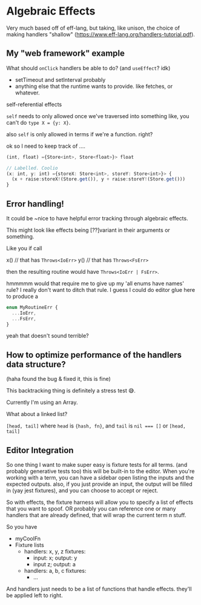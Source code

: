 # Algebraic Effects

Very much based off of eff-lang, but taking, like unison, the choice of making handlers "shallow" (https://www.eff-lang.org/handlers-tutorial.pdf).

## My "web framework" example

What should `onClick` handlers be able to do? (and `useEffect`? idk)
- setTimeout and setInterval probably
- anything else that the runtime wants to provide. like fetches, or whatever.


self-referential effects

`self` needs to only allowed once we've traversed into something
like, you can't do `type X = {y: X}`.

also `self` is only allowed in terms if we're a function. right?

ok so I need to keep track of ....

<!--
OK
so the difficult thing with effects and effect variables
EITHER
we only allow one unique instantiation of an effect in a tree
so only one handler
OR
we can't have a generic function that handles generically.
because we don't know which things to handle I don't think.

More detail on this: This code in unison introduces a runtime type error.
because the second nested handler doesn't know that the value being
requested is of a different type.

getWorld : () ->{base.Store Text} Text
getWorld = '(Store.get ++ " world")
> Store.withInitialValue "hi" '(Store.withInitialValue 10 getWorld) 

Ways we could solve this:
1. not allow multiple instantiations of the same effect in the same stack
2. have handlers include in the "registration" of themselves a hash of the relevant type variables (thereby *disallowing* handling effects polymorphically. If you don't know the concrete type, you can't `handle`. and uh you can't polymorphically throw an effect either)
3. do runtime inspection of the value being sent or requested... (I mean there's no "value" being requested so actually maybe this method just flat out wouldn't work)
4. monomorphize it all up. we don't really want to do this in javascript.

OK but honestly the simplest solution would be to disallow multiple
instantiations of the same effect in the same tree.
buuuuut do I even have the wherewithall to do that, given that
things can be effect-polymorphic?


woops https://github.com/unisonweb/unison/issues/852
yeah ok might need to rethink a couple things.


Off the cuff:
passing handlers around as extra arguments
feels like my modular implicits dealio
also the `val` effect type from koka https://koka-lang.github.io/koka/doc/book.html#sec-opfun
which is just dependency injection
um so at runtime it's another argument being passed around
like
seems like I could unify some things.
because their explanation for the dependency injection was
"it's annoying to add an extra argument, but adding an extra type is fine"
because we can infer types, but we can't infer arguments.
*but* what if we could infer arguments? which is what scala does.

so you can declare arguments as "inferred".
which means they can be explicitly provided,
but if not, they are inferred
and callers also get them.

and so each new effect handler is a new argument basically.
*but*
how to handle effect-polymorphic functions? what's the deal there?

like
hm
maybe you have to monomorphize them?
got to think about this more.




AH ok so the handlers
show up as implicit arguments
and `raise` takes the handler as an implicit argument.
the function `Store<T>.get` takes `Handler<Store<T>>`
as the final argument.
so maybe I don't really need `raise!`? Like, I can just
call the autogenerated function? I mean, I do like
having it look special.

Ok, so what about {e} functions?
that is, if effects are indicated by implicit arguments,
do we need the effect annotation as well?
I mean
hm

ok but just having the handler *available* to you (passed in as an argument) doesn't mean that you actually use it.
and you want to be able to look at the type signature and know
what things are used.

So the other thing that having nameable handlers gives you, is
the eff paper's concept of "labeling". That is, you can have multiple
handlers for the same type going on at the same time.

So do we have the concept of like effect parameters or something?

-->

```ts
(int, float) ={Store<int>, Store<float>}> float

// Labelled. Coolio
(x: int, y: int) ={storeX: Store<int>, storeY: Store<int>}> {
  (x + raise:storeX!(Store.get()), y + raise:storeY!(Store.get()))
}
```

<!--
hm that's conceivable.

but the question about {e}, does it remain?

// hm should we name the handle?
// yes, handles can be labelled.
const m = (fn: () ={x: Store<int>, y: Store<int>}> int) => {
  handle:x fn {
    ...
  }
}

Ok, so
() ={Stdio, Store<int>}> ...
becomes
(stdioHandler, storeIntHandler, done) => ...cpsified

WHAT ABOUT
map: <T, K>(arr: Array<T>, fn: (T) ={e}> K) ={e}> Array<K>

// map has the Log effect, but not explicitly
// so it doesn't need the handler
// buut
// is there a way to indicate that?
map(myArr, (x: int) ={Log}> {log(x); x + 1})
// could become
map(myArr, (x: int, done) ={Log}> {log(x, logHandler); x + 1}, done)
// but the general way is
map(myArr, (x: int, logHandler, done) => {log(x, logHandler); x + 1}, logHandler, done)
// buuut
// what if it's multiple arguments
// ayy there's the rub.
map(myArr, (x: int) ={Log, Get}> {log(x); x + get()})
// would need to be
map(myArr, (x: int, logHandler, getHandler, done) ={Log, Get}> {log(x); x + get()}, logHandler, getHandler, done)
// and that ain't it, folks. Not messing around with multiple argument lengths

ok yeah
so, when passing in a function
that uses effects
that aren't explicitly provided
*or*
that *doesn't* use effects
that are explicitly provided
we need to make an intermediate lambda


add = (x: int) ={Log, Get}> {log(x); x + get()}
map(myArr, add)
// becomes
map(myArr, (done) => add(logHandler, getHandler, done), done)
// yay so good.
// and the bonus is, we already have machiner for converting a
// pure thing to a cps one
// btw I shouldn't have that be a builtin function, because
// we can probably optimize it away in a bunch of cases.



OK BUT

I need to make sure that polymorphic effects work.

effect Please<T> {
  please: () => T,
}

const provide = <T, R>(t: T, fn: () ={Please<T>}> R): R ={}> {
  handle fn {
    Please<T>.please(() => k) => provide(t, () => k(t)),
    pure(v) => v,
  }
}

const addPlease = (x: int) ={Please<int>}> x + raise!(Please<int>.please())
const res = provide<int>(10, () => addPlease(5)) == 15

ok I guess that one's fine, but


const getInt = () ={Please<int>}> raise!(Please<int>.please())
const getFloat = () ={Please<float>}> raise!(Please<float>.please())
provide<int>(10, () => provide(5.0, () => (getInt(), getFloat())))

const getBoth = () ={Please<int>, Please<float>>}> (getInt(), getFloat())

// ok
// so this needs to be
provide<int>(10, () ={Please<int>}> provide(5.0, () ={Please<float>, Please<int>}> (getInt(), getFloat())))

// with separate function
provide<int>(10, () ={Please<int>}> provide(5.0, getBoth))

// Ok???? I think this works????
provide<int>(10, (intHandler, done) ={Please<int>}> provide(5.0, (floatHandler, done) => getBoth(intHandler, floatHandler, done)))

Things we need:
a total ordering of effects.



okk, so:
- step 1: full type information in the IR, let's not wait on that.
- step 2: change the ir stuff to do the new handler setup.



-->



<!-- somethingX
otherY
- need to check -->



## Error handling!

It could be ~nice to have helpful error tracking through algebraic effects.

This might look like effects being [??]variant in their arguments or something.

Like you if call

x() // that has `Throws<IoErr>`
y() // that has `Throws<FsErr>`

then the resulting routine would have `Throws<IoErr | FsErr>`.

hmmmmm
would that require me to give up my 'all enums have names' rule?
I really don't want to ditch that rule.
I guess I could do editor glue here to produce a 
```ts
enum MyRoutineErr {
  ...IoErr,
  ...FsErr,
}
```
yeah that doesn't sound terrible?



## How to optimize performance of the handlers data structure?
(haha found the bug & fixed it, this is fine)

This backtracking thing is definitely a stress test 😅.

Currently I'm using an Array.

What about a linked list?

`[head, tail]` where `head` is `{hash, fn}`, and `tail` is `nil === []` or `[head, tail]`



## Editor Integration

So one thing I want to make super easy is fixture tests for all terms.
(and probably generative tests too)
this will be built-in to the editor.
When you're working with a term, you can have a sidebar open listing the inputs and the expected outputs.
also, if you just provide an input, the output will be filled in (yay jest fixtures), and you can choose to accept or reject.

So with effects, the fixture harness will allow you to specify a list of effects that you want to spoof.
OR probably you can reference one or many handlers that are already defined, that will wrap the current term n stuff.

So you have
- myCoolFn
- Fixture lists
    - handlers: x, y, z
      fixtures:
      - input: x; output: y
      - input z;  output: a
    - handlers: a, b, c
      fixtures:
      - ...

And handlers just needs to be a list of functions that handle effects. they'll be applied left to right.



